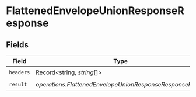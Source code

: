 # FlattenedEnvelopeUnionResponseResponse


## Fields

| Field                                                     | Type                                                      | Required                                                  | Description                                               |
| --------------------------------------------------------- | --------------------------------------------------------- | --------------------------------------------------------- | --------------------------------------------------------- |
| `headers`                                                 | Record<string, *string*[]>                                | :heavy_check_mark:                                        | N/A                                                       |
| `result`                                                  | *operations.FlattenedEnvelopeUnionResponseResponseResult* | :heavy_check_mark:                                        | N/A                                                       |